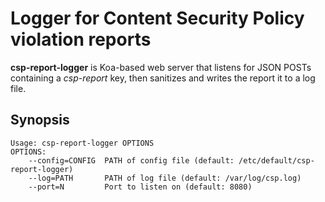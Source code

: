 # Logger for Content Security Policy violation reports

**csp-report-logger** is Koa-based web server that listens for JSON
POSTs containing a *csp-report* key, then sanitizes and writes the
report it to a log file.

## Synopsis

    Usage: csp-report-logger OPTIONS
    OPTIONS:
        --config=CONFIG  PATH of config file (default: /etc/default/csp-report-logger)
        --log=PATH       PATH of log file (default: /var/log/csp.log)
        --port=N         Port to listen on (default: 8080)
